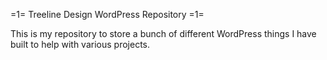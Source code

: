 =1= Treeline Design WordPress Repository =1=

This is my repository to store a bunch of different WordPress things I have built to help with various projects.

